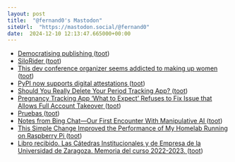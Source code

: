 ```yaml
---
layout: post
title:  "@fernand0's Mastodon"
siteUrl:  "https://mastodon.social/@fernand0"
date:  2024-12-10 12:13:47.665000+00:00
---
```

*  [Democratising publishing ](https://john.onolan.org/democratising-publishing) ([toot](https://mastodon.social/@fernand0/113628468193744569))
*  [SiloRider ](https://bolt80.com/silorider) ([toot](https://mastodon.social/@fernand0/113628285041571581))
*  [This dev conference organizer seems addicted to making up women ](https://www.theverge.com/2023/11/28/23978254/devternity-jdkon-developer-conference-fake-women-speaker) ([toot](https://mastodon.social/@fernand0/113628023114449180))
*  [PyPI now supports digital attestations ](https://simonwillison.net/2024/Nov/14/pypi-digital-attestations) ([toot](https://mastodon.social/@fernand0/113627842733255016))
*  [Should You Really Delete Your Period Tracking App? ](https://www.eff.org/deeplinks/2022/06/should-you-really-delete-your-period-tracking-ap) ([toot](https://mastodon.social/@fernand0/113626807959234743))
*  [Pregnancy Tracking App ‘What to Expect’ Refuses to Fix Issue that Allows Full Account Takeover ](https://www.404media.co/pregnancy-tracking-app-what-to-expect-refuses-to-fix-issue-that-allows-full-account-takeover-2) ([toot](https://mastodon.social/@fernand0/113626212896025291))
*  [Pruebas ](https://avecesunafoto.wordpress.com/2024/12/09/pruebas-2) ([toot](https://mastodon.social/@fernand0/113624292546713587))
*  [Notes from Bing Chat—Our First Encounter With Manipulative AI ](https://simonwillison.net/2024/Nov/19/notes-from-bing-chat) ([toot](https://mastodon.social/@fernand0/113624188436854809))
*  [This Simple Change Improved the Performance of My Homelab Running on Raspberry Pi ](https://itsfoss.com/pi-swap-increase) ([toot](https://mastodon.social/@fernand0/113624101128412584))
*  [Libro recibido. Las Cátedras Institucionales y de Empresa de la Universidad de Zaragoza. Memoria del curso 2022-2023. ](https://fotografiasenmovimiento.wordpress.com/2024/12/09/libro-recibido-las-catedras-institucionales-y-de-empresa-de-la-universidad-de-zaragoza-memoria-del-curso-2022-2023) ([toot](https://mastodon.social/@fernand0/113623877925089285))
